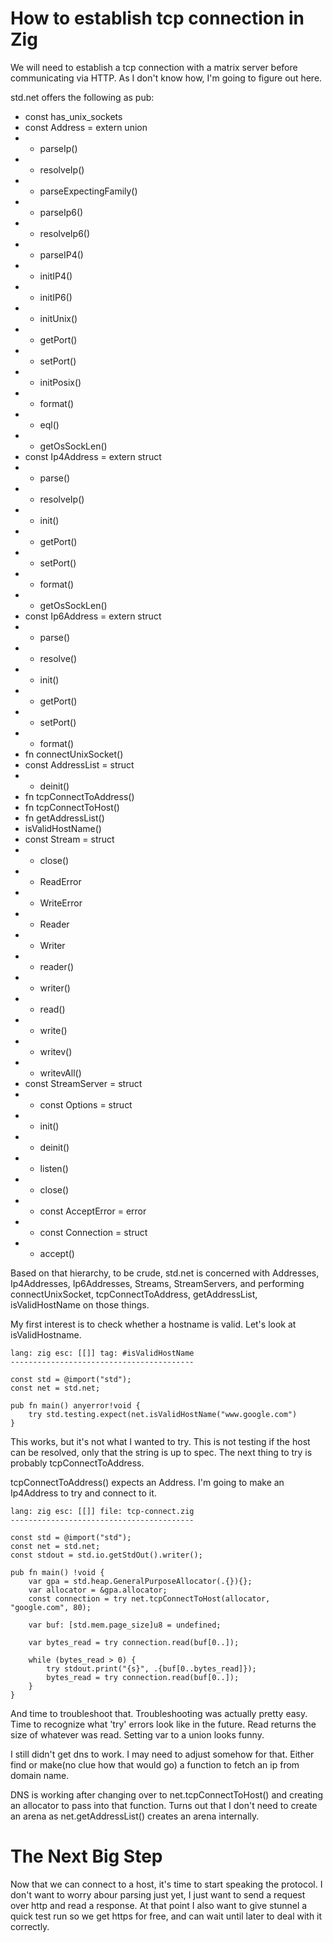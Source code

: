 # How to establish tcp connection in Zig

We will need to establish a tcp connection with a matrix server before 
communicating via HTTP. As I don't know how, I'm going to figure out here.

std.net offers the following as pub:
 - const has_unix_sockets
 - const Address = extern union
 - - parseIp()
 - - resolveIp()
 - - parseExpectingFamily()
 - - parseIp6()
 - - resolveIp6()
 - - parseIP4()
 - - initIP4()
 - - initIP6()
 - - initUnix()
 - - getPort()
 - - setPort()
 - - initPosix()
 - - format()
 - - eql()
 - - getOsSockLen()
 - const Ip4Address = extern struct
 - - parse()
 - - resolveIp()
 - - init()
 - - getPort()
 - - setPort()
 - - format()
 - - getOsSockLen()
 - const Ip6Address = extern struct
 - - parse()
 - - resolve()
 - - init()
 - - getPort()
 - - setPort()
 - - format()
 - fn connectUnixSocket()
 - const AddressList = struct
 - - deinit()
 - fn tcpConnectToAddress()
 - fn tcpConnectToHost()
 - fn getAddressList()
 - isValidHostName()
 - const Stream = struct
 - - close()
 - - ReadError
 - - WriteError
 - - Reader
 - - Writer
 - - reader()
 - - writer()
 - - read()
 - - write()
 - - writev()
 - - writevAll()
 - const StreamServer = struct
 - - const Options = struct
 - - init()
 - - deinit()
 - - listen()
 - - close()
 - - const AcceptError = error
 - - const Connection = struct
 - - accept()

Based on that hierarchy, to be crude, std.net is concerned with Addresses,
Ip4Addresses, Ip6Addresses, Streams, StreamServers, and performing 
connectUnixSocket, tcpConnectToAddress, getAddressList, isValidHostName on those
things.

My first interest is to check whether a hostname is valid. Let's look at 
isValidHostname.

    lang: zig esc: [[]] tag: #isValidHostName
    -----------------------------------------

    const std = @import("std");
    const net = std.net;

    pub fn main() anyerror!void {
        try std.testing.expect(net.isValidHostName("www.google.com")
    }

This works, but it's not what I wanted to try. This is not testing if the host
can be resolved, only that the string is up to spec. The next thing to try is
probably tcpConnectToAddress.

tcpConnectToAddress() expects an Address. I'm going to make an Ip4Address to
try and connect to it.

    lang: zig esc: [[]] file: tcp-connect.zig
    -----------------------------------------

    const std = @import("std");
    const net = std.net;
    const stdout = std.io.getStdOut().writer();

    pub fn main() !void {
        var gpa = std.heap.GeneralPurposeAllocator(.{}){};
        var allocator = &gpa.allocator;
        const connection = try net.tcpConnectToHost(allocator, "google.com", 80);

        var buf: [std.mem.page_size]u8 = undefined;

        var bytes_read = try connection.read(buf[0..]);

        while (bytes_read > 0) {
            try stdout.print("{s}", .{buf[0..bytes_read]});
            bytes_read = try connection.read(buf[0..]);
        }
    }

And time to troubleshoot that. Troubleshooting was actually pretty easy. Time
to recognize what 'try' errors look like in the future. Read returns the size
of whatever was read. Setting var to a union looks funny.

I still didn't get dns to work. I may need to adjust somehow for that. Either
find or make(no clue how that would go) a function to fetch an ip from domain
name.

DNS is working after changing over to net.tcpConnectToHost() and creating an
allocator to pass into that function. Turns out that I don't need to create an
arena as net.getAddressList() creates an arena internally.

# The Next Big Step

Now that we can connect to a host, it's time to start speaking the protocol. I
don't want to worry abour parsing just yet, I just want to send a request over
http and read a response. At that point I also want to give stunnel a quick
test run so we get https for free, and can wait until later to deal with it
correctly.
